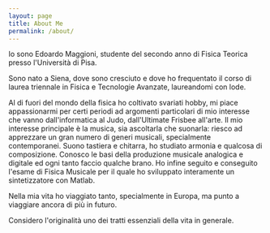 ```yaml
---
layout: page
title: About Me
permalink: /about/
---
```


Io sono Edoardo Maggioni, studente del secondo anno di Fisica Teorica presso l'Università di Pisa.


Sono nato a Siena, dove sono cresciuto e dove ho frequentato il corso di laurea triennale in Fisica e Tecnologie Avanzate, laureandomi con lode. 

Al di fuori del mondo della fisica ho coltivato svariati hobby, mi piace appassionarmi per certi periodi ad argomenti particolari di mio interesse che vanno dall'informatica al Judo, dall'Ultimate Frisbee all'arte. Il mio interesse principale è la musica, sia ascoltarla che suonarla: riesco ad apprezzare un gran numero di generi musicali, specialmente contemporanei. Suono tastiera e chitarra, ho studiato armonia e qualcosa di composizione. Conosco le basi della produzione musicale analogica e digitale ed ogni tanto faccio qualche brano. Ho infine seguito e conseguito l'esame di Fisica Musicale per il quale ho sviluppato interamente un sintetizzatore con Matlab.

Nella mia vita ho viaggiato tanto, specialmente in Europa, ma punto a viaggiare ancora di più in futuro.

Considero l'originalità uno dei tratti essenziali della vita in generale.
